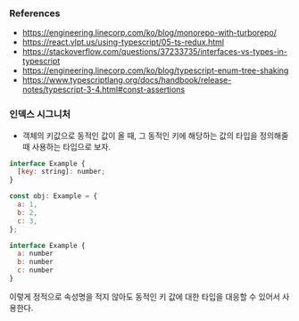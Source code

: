### References
- https://engineering.linecorp.com/ko/blog/monorepo-with-turborepo/
- https://react.vlpt.us/using-typescript/05-ts-redux.html
- https://stackoverflow.com/questions/37233735/interfaces-vs-types-in-typescript
- https://engineering.linecorp.com/ko/blog/typescript-enum-tree-shaking
- https://www.typescriptlang.org/docs/handbook/release-notes/typescript-3-4.html#const-assertions

### 인덱스 시그니처
- 객체의 키값으로 동적인 값이 올 때, 그 동적인 키에 해당하는 값의 타입을 정의해줄 때 사용하는 타입으로 보자.
```jsx
interface Example {
  [key: string]: number;
}

const obj: Example = {
  a: 1,
  b: 2,
  c: 3,
};
```
```jsx
interface Example {
  a: number
  b: number
  c: number
}
```
이렇게 정적으로 속성명을 적지 않아도 동적인 키 값에 대한 타입을 대응할 수 있어서 사용한다.
